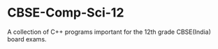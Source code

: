 # CBSE-Comp-Sci-12
A collection of C++ programs important for the 12th grade CBSE(India) board exams.
